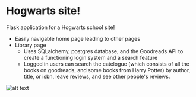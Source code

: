 # Hogwarts site! 

Flask application for a Hogwarts school site! 
  - Easily navigable home page leading to other pages 
  - Library page
    - Uses SQLalchemy, postgres database, and the Goodreads API to 
    create a functioning login system and a search feature
    - Logged in users can search the catelogue (which consists of all 
    the books on goodreads, and some books from Harry Potter) by author, title,
    or isbn, leave reviews, and see other people's reviews. 
   
![alt text](https://github.com/adrismiller/hpsite/sitepics/homepage.png)

